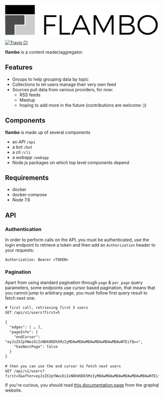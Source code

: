 ![flambo](./assets/flambo_logo.png)

[![Travis CI][travis-image]][travis-url]

**flambo** is a content reader/aggregator.

## Features

- Groups to help grouping data by topic
- Collections to let users manage their very own feed
- Sources pull data from various providers, for now:
    - RSS feeds
    - Meetup
    - hoping to add more in the future (contributions are welcome :))

## Components

**flambo** is made up of several components

- an *API* `/api`
- a *bot* `/bot`
- a *cli* `/cli`
- a *webapp* `/webapp`
- Node.js packages on which top level components depend

## Requirements

- docker
- docker-compose
- Node 7.6

## API

### Authentication

In order to perform calls on the API, you must be authenticated,
use the login endpoint to retrieve a token and then add an `Authorization` header
to your requests:

```
Authorization: Bearer <TOKEN>
```

### Pagination

Apart from using standard pagination through `page` & `per_page` query parameters,
some endpoints use cursor based pagination, that means that you cannot jump to arbitrary
page, you must follow first query result to fetch next one:

```
# first call, retrieving first 5 users
GET /api/v1/users?first=5

{
  "edges": [ … ],
  "pageInfo": {
    "endCursor": "eyJzZXJpYWwiOiIxNDk0ODk5MzIyMDAwMDAwMDAwMDAwMDAwMDAwNTEifQ==",
    "hasNextPage": false
  }
}

# then you can use the end cursor to fetch next users
GET /api/v1/users?first=5&after=eyJzZXJpYWwiOiIxNDk0ODk5MzIyMDAwMDAwMDAwMDAwMDAwMDAwNTEifQ==
```

If you're curious, you should read [this documentation page](http://graphql.org/learn/pagination/)
from the graphql website.

[travis-image]: https://img.shields.io/travis/plouc/flambo.svg?style=flat-square
[travis-url]: https://travis-ci.org/plouc/flambo
